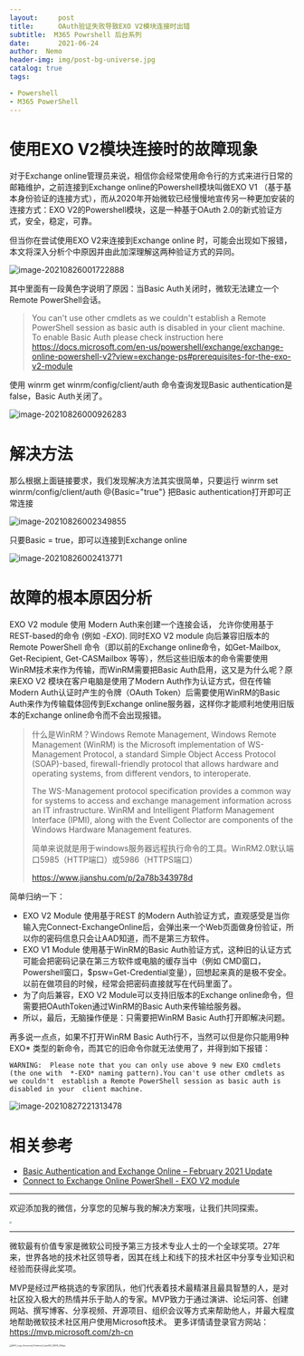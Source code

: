 ```yaml
---
layout:     post
title:      OAuth验证失败导致EXO V2模块连接时出错
subtitle:  M365 Powrshell 后台系列
date:       2021-06-24
author:  Nemo
header-img: img/post-bg-universe.jpg
catalog: true
tags:

- Powershell
- M365 PowerShell
---
```


# 使用EXO V2模块连接时的故障现象

对于Exchange online管理员来说，相信你会经常使用命令行的方式来进行日常的邮箱维护，之前连接到Exchange online的Powershell模块叫做EXO V1 （基于基本身份验证的连接方式），而从2020年开始微软已经慢慢地宣传另一种更加安装的连接方式：EXO V2的Powershell模块，这是一种基于OAuth 2.0的新式验证方式，安全，稳定，可靠。

但当你在尝试使用EXO V2来连接到Exchange online 时，可能会出现如下报错，本文将深入分析个中原因并由此加深理解这两种验证方式的异同。

![image-20210826001722888](https://cdn.jsdelivr.net/gh/kristofftan/kristofftan.github.io/img/image-20210826001722888.png)

其中里面有一段黄色字说明了原因：当Basic Auth关闭时，微软无法建立一个Remote PowerShell会话。

> You can't use other cmdlets as we couldn't establish a Remote PowerShell session as basic auth is disabled in your client machine. To enable Basic Auth  please check instruction here https://docs.microsoft.com/en-us/powershell/exchange/exchange-online-powershell-v2?view=exchange-ps#prerequisites-for-the-exo-v2-module

使用 winrm get winrm/config/client/auth 命令查询发现Basic authentication是false，Basic Auth关闭了。

![image-20210826000926283](https://cdn.jsdelivr.net/gh/kristofftan/kristofftan.github.io/img/image-20210826000926283.png)

# 解决方法

那么根据上面链接要求，我们发现解决方法其实很简单，只要运行 winrm set winrm/config/client/auth @{Basic="true"} 把Basic authentication打开即可正常连接

![image-20210826002349855](https://cdn.jsdelivr.net/gh/kristofftan/kristofftan.github.io/img/image-20210826002349855.png)

只要Basic = true，即可以连接到Exchange online

![image-20210826002413771](https://cdn.jsdelivr.net/gh/kristofftan/kristofftan.github.io/img/image-20210826002413771.png)

# 故障的根本原因分析

EXO V2 module 使用 Modern Auth来创建一个连接会话， 允许你使用基于REST-based的命令 (例如 *-EXO*). 同时EXO V2 module 向后兼容旧版本的Remote PowerShell 命令（即以前的Exchange online命令，如Get-Mailbox, Get-Recipient, Get-CASMailbox 等等），然后这些旧版本的命令需要使用WinRM技术来作为传输，而WinRM需要把Basic Auth启用，这又是为什么呢？原来EXO V2 模块在客户电脑是使用了Modern Auth作为认证方式，但在传输Modern Auth认证时产生的令牌（OAuth Token）后需要使用WinRM的Basic Auth来作为传输载体回传到Exchange online服务器，这样你才能顺利地使用旧版本的Exchange online命令而不会出现报错。

> 什么是WinRM？Windows Remote Management, Windows Remote Management (WinRM) is the Microsoft implementation of WS-Management Protocol, a standard Simple Object Access Protocol (SOAP)-based, firewall-friendly protocol that allows hardware and operating systems, from different vendors, to interoperate.
>
> The WS-Management protocol specification provides a common way for systems to access and exchange management information across an IT infrastructure. WinRM and Intelligent Platform Management Interface (IPMI), along with the Event Collector are components of the Windows Hardware Management features.
>
> 简单来说就是用于windows服务器远程执行命令的工具。WinRM2.0默认端口5985（HTTP端口）或5986（HTTPS端口）
>
> https://www.jianshu.com/p/2a78b343978d

简单归纳一下：

- EXO V2 Module 使用基于REST 的Modern Auth验证方式，直观感受是当你输入完Connect-ExchangeOnline后，会弹出来一个Web页面做身份验证，所以你的密码信息只会让AAD知道，而不是第三方软件。
- EXO V1 Module 使用基于WinRM的Basic Auth验证方式，这种旧的认证方式可能会把密码记录在第三方软件或电脑的缓存当中（例如 CMD窗口，Powershell窗口，$psw=Get-Credential变量），回想起来真的是极不安全。以前在做项目的时候，经常会把密码直接就写在代码里面了。
- 为了向后兼容，EXO V2 Module可以支持旧版本的Exchange online命令，但需要把OAuthToken通过WinRM的Basic Auth来传输给服务器。
- 所以，最后，无脑操作便是：只需要把WinRM Basic Auth打开即解决问题。

再多说一点点，如果不打开WinRM Basic Auth行不，当然可以但是你只能用9种 EXO* 类型的新命令，而其它的旧命令你就无法使用了，并得到如下报错：

```
WARNING:  Please note that you can only use above 9 new EXO cmdlets (the one with  *-EXO* naming pattern).You can't use other cmdlets as we couldn't  establish a Remote PowerShell session as basic auth is disabled in your  client machine.
```

![image-20210827221313478](https://cdn.jsdelivr.net/gh/kristofftan/kristofftan.github.io/img/image-20210827221313478.png)

# 相关参考

- [Basic Authentication and Exchange Online – February 2021 Update](https://techcommunity.microsoft.com/t5/exchange-team-blog/basic-authentication-and-exchange-online-february-2021-update/ba-p/2111904)
- [Connect to Exchange Online PowerShell - EXO V2 module](https://docs.microsoft.com/en-us/powershell/exchange/connect-to-exchange-online-powershell?view=exchange-ps)

------

欢迎添加我的微信，分享您的见解与我的解决方案哦，让我们共同探索。

<img src="https://cdn.jsdelivr.net/gh/tangx007/tangx007.github.io/img/nemo-qrcode.jpg" style="zoom:25%;" />

------

微软最有价值专家是微软公司授予第三方技术专业人士的一个全球奖项。27年来，世界各地的技术社区领导者，因其在线上和线下的技术社区中分享专业知识和经验而获得此奖项。

MVP是经过严格挑选的专家团队，他们代表着技术最精湛且最具智慧的人，是对社区投入极大的热情并乐于助人的专家。MVP致力于通过演讲、论坛问答、创建网站、撰写博客、分享视频、开源项目、组织会议等方式来帮助他人，并最大程度地帮助微软技术社区用户使用Microsoft技术。
更多详情请登录官方网站：https://mvp.microsoft.com/zh-cn

<img src="https://cdn.jsdelivr.net/gh/kristofftan/kristofftan.github.io/img/MVP_Logo_Horizontal_Preferred_Cyan300_CMYK_300ppi.png" alt="MVP_Logo_Horizontal_Preferred_Cyan300_CMYK_300ppi" style="zoom: 25%;" />


